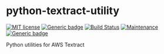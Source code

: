# python-textract-utility

[![MIT license](https://img.shields.io/badge/License-MIT-blue.svg)](https://lbesson.mit-license.org/) 
[![Generic badge](https://img.shields.io/badge/pypi%20package-0.0.2-blue.svg)](https://pypi.org/project/textractutil/)
[![Build Status](https://travis-ci.com/ywu94/python-textract-utility.svg?branch=master)](https://travis-ci.com/ywu94/python-textract-utility)
[![Maintenance](https://img.shields.io/badge/Maintained%3F-yes-1abc9c.svg)](https://GitHub.com/Naereen/StrapDown.js/graphs/commit-activity)
[![Generic badge](https://img.shields.io/badge/Contact-yw693@cornell.edu-blue.svg)]()

 Python utilities for AWS Textract

